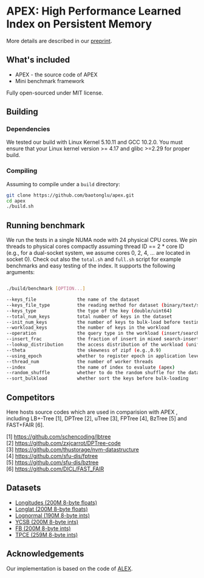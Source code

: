 <meta name="robots" content="noindex">

# APEX: High Performance Learned Index on Persistent Memory

More details are described in our [preprint](https://arxiv.org/abs/2105.00683).

## What's included

- APEX - the source code of APEX
- Mini benchmark framework

Fully open-sourced under MIT license.

## Building

### Dependencies
We tested our build with Linux Kernel 5.10.11 and GCC 10.2.0. You must ensure that your Linux kernel version >= 4.17 and glibc >=2.29 for proper build. 

### Compiling
Assuming to compile under a `build` directory:
```bash
git clone https://github.com/baotonglu/apex.git
cd apex
./build.sh
```

## Running benchmark

We run the tests in a single NUMA node with 24 physical CPU cores. We pin threads to physical cores compactly assuming thread ID == 2 * core ID (e.g., for a dual-socket system, we assume cores 0, 2, 4, ... are located in socket 0).  Check out also the `total.sh` and `full.sh` script for example benchmarks and easy testing of the index. It supports the following arguments:

```bash

./build/benchmark [OPTION...]

--keys_file               the name of the dataset
--keys_file_type          the reading method for dataset (binary/text/sosd)
--keys_type               the type of the key (double/uint64)
--total_num_keys          total number of keys in the dataset
--init_num_keys           the number of keys to bulk-load before testing
--workload_keys           the number of keys in the workload
--operation               the query type in the workload (insert/search/erase/update/range/mixed)
--insert_frac             the fraction of insert in mixed search-insert workload
--lookup_distribution     the access distribution of the workload (uniform/zipf)
--theta                   the skewness of zipf (e.g.,0.9)
--using_epoch             whether to register epoch in application level: 0/1 
--thread_num              the number of worker threads 
--index                   the name of index to evaluate (apex)
--random_shuffle          whether to do the random shuffle for the dataset
--sort_bulkload           whether sort the keys before bulk-loading
```

## Competitors
Here hosts source codes which are used in comparision with APEX , including LB+-Tree [1], DPTree [2], uTree [3], FPTree [4], BzTree [5] and FAST+FAIR [6].

[1] https://github.com/schencoding/lbtree<br/>
[2] https://github.com/zxjcarrot/DPTree-code<br/>
[3] https://github.com/thustorage/nvm-datastructure<br/>
[4] https://github.com/sfu-dis/fptree<br/>
[5] https://github.com/sfu-dis/bztree<br/>
[6] https://github.com/DICL/FAST_FAIR

## Datasets
- [Longitudes (200M 8-byte floats)](https://drive.google.com/file/d/1zc90sD6Pze8UM_XYDmNjzPLqmKly8jKl/view?usp=sharing)
- [Longlat (200M 8-byte floats)](https://drive.google.com/file/d/1mH-y_PcLQ6p8kgAz9SB7ME4KeYAfRfmR/view?usp=sharing)
- [Lognormal (190M 8-byte ints)](https://drive.google.com/file/d/1y-UBf8CuuFgAZkUg_2b_G8zh4iF_N-mq/view?usp=sharing)
- [YCSB (200M 8-byte ints)](https://drive.google.com/file/d/1Q89-v4FJLEwIKL3YY3oCeOEs0VUuv5bD/view?usp=sharing)
- [FB (200M 8-byte ints)](https://github.com/learnedsystems/SOSD)
- [TPCE (259M 8-byte ints)](https://github.com/sfu-dis/ermia/tree/master/benchmarks/tpce_keys)


## Acknowledgements
Our implementation is based on the code of [ALEX](https://github.com/microsoft/ALEX).
